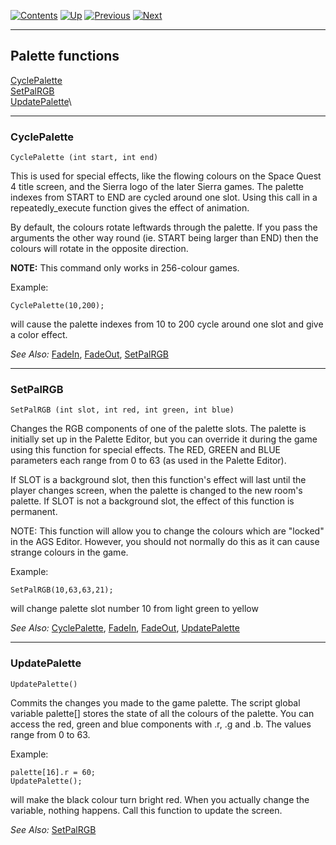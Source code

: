 []()

[![Contents](contents.gif)](ags.md) [![Up](up.gif)](ags28.md#topic41)
[![Previous](back.gif)](ags69.md#topic65)
[![Next](forward.gif)](ags71.md#topic67)

------------------------------------------------------------------------

Palette functions
-----------------

[CyclePalette](#CyclePalette)\
[SetPalRGB](#SetPalRGB)\
[UpdatePalette](#UpdatePalette)\

------------------------------------------------------------------------

[]()

### CyclePalette

    CyclePalette (int start, int end)

This is used for special effects, like the flowing colours on the Space
Quest 4 title screen, and the Sierra logo of the later Sierra games. The
palette indexes from START to END are cycled around one slot. Using this
call in a repeatedly\_execute function gives the effect of animation.

By default, the colours rotate leftwards through the palette. If you
pass the arguments the other way round (ie. START being larger than END)
then the colours will rotate in the opposite direction.

**NOTE:** This command only works in 256-colour games.

Example:

    CyclePalette(10,200);

will cause the palette indexes from 10 to 200 cycle around one slot and
give a color effect.

*See Also:* [FadeIn](ags74.md#FadeIn), [FadeOut](ags74.md#FadeOut),
[SetPalRGB](ags70.md#SetPalRGB)

------------------------------------------------------------------------

[]()

### SetPalRGB

    SetPalRGB (int slot, int red, int green, int blue)

Changes the RGB components of one of the palette slots. The palette is
initially set up in the Palette Editor, but you can override it during
the game using this function for special effects. The RED, GREEN and
BLUE parameters each range from 0 to 63 (as used in the Palette Editor).

If SLOT is a background slot, then this function's effect will last
until the player changes screen, when the palette is changed to the new
room's palette. If SLOT is not a background slot, the effect of this
function is permanent.

NOTE: This function will allow you to change the colours which are
"locked" in the AGS Editor. However, you should not normally do this as
it can cause strange colours in the game.

Example:

    SetPalRGB(10,63,63,21);

will change palette slot number 10 from light green to yellow

*See Also:* [CyclePalette](ags70.md#CyclePalette),
[FadeIn](ags74.md#FadeIn), [FadeOut](ags74.md#FadeOut),
[UpdatePalette](ags70.md#UpdatePalette)

------------------------------------------------------------------------

[]()

### UpdatePalette

    UpdatePalette()

Commits the changes you made to the game palette. The script global
variable palette\[\] stores the state of all the colours of the palette.
You can access the red, green and blue components with .r, .g and .b.
The values range from 0 to 63.

Example:

    palette[16].r = 60;
    UpdatePalette();

will make the black colour turn bright red. When you actually change the
variable, nothing happens. Call this function to update the screen.

*See Also:* [SetPalRGB](ags70.md#SetPalRGB)
